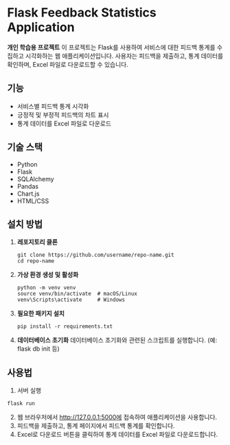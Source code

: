 # Flask Feedback Statistics Application
**개인 학습용 프로젝트**
이 프로젝트는 Flask를 사용하여 서비스에 대한 피드백 통계를 수집하고 시각화하는 웹 애플리케이션입니다. 사용자는 피드백을 제출하고, 통계 데이터를 확인하며, Excel 파일로 다운로드할 수 있습니다.

## 기능

- 서비스별 피드백 통계 시각화
- 긍정적 및 부정적 피드백의 차트 표시
- 통계 데이터를 Excel 파일로 다운로드

## 기술 스택

- Python
- Flask
- SQLAlchemy
- Pandas
- Chart.js
- HTML/CSS

## 설치 방법

1. **레포지토리 클론**
   ```
   git clone https://github.com/username/repo-name.git
   cd repo-name
   ```

2. **가상 환경 생성 및 활성화**
   ```
   python -m venv venv
   source venv/bin/activate  # macOS/Linux
   venv\Scripts\activate     # Windows
   ```
3. **필요한 패키지 설치**
   ```
   pip install -r requirements.txt
   ```
4. **데이터베이스 초기화**
   데이터베이스 초기화와 관련된 스크립트를 실행합니다. (예: flask db init 등)

## 사용법
1. 서버 실행
```
flask run
```
2. 웹 브라우저에서 http://127.0.0.1:5000에 접속하여 애플리케이션을 사용합니다.
3. 피드백을 제출하고, 통계 페이지에서 피드백 통계를 확인합니다.
4. Excel로 다운로드 버튼을 클릭하여 통계 데이터를 Excel 파일로 다운로드합니다.
